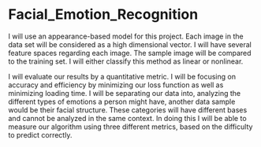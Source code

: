 # Facial_Emotion_Recognition

I will use an appearance-based model for this project. Each image in the data set will be considered as a high dimensional vector. I will have several feature spaces regarding each image. The sample image will be compared to the training set. I will either classify this method as linear or nonlinear.

I will evaluate our results by a quantitative metric. I will be focusing on accuracy and efficiency by minimizing our loss function as well as minimizing loading time. I will be separating our data into, analyzing the different types of emotions a person might have, another data sample would be their facial structure. These categories will have different bases and cannot be analyzed in the same context. In doing this I will be able to measure our algorithm using three different metrics, based on the difficulty to predict correctly.
